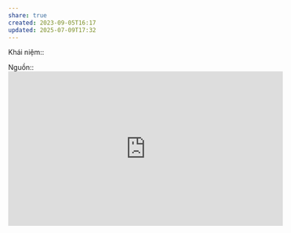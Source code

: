 ```yaml
---
share: true
created: 2023-09-05T16:17
updated: 2025-07-09T17:32
---
```

Khái niệm:: 

Nguồn:: <iframe width="560" height="315" src="https://www.youtube.com/embed/v3F5Hsua4J4?si=PuQHF7GLWfCzGeKZ&t=331" title="YouTube video player" frameborder="0" allow="accelerometer; autoplay; clipboard-write; encrypted-media; gyroscope; picture-in-picture; web-share" referrerpolicy="strict-origin-when-cross-origin" allowfullscreen></iframe>
